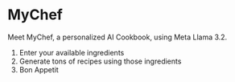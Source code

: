 # MyChef
Meet MyChef, a personalized AI Cookbook, using Meta Llama 3.2.

1. Enter your available ingredients
2. Generate tons of recipes using those ingredients
3. Bon Appetit 
